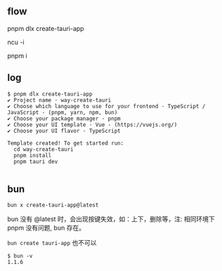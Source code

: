 ## flow

pnpm dlx create-tauri-app

ncu -i

pnpm i

## log

```
$ pnpm dlx create-tauri-app
✔ Project name · way-create-tauri
✔ Choose which language to use for your frontend · TypeScript / JavaScript - (pnpm, yarn, npm, bun)
✔ Choose your package manager · pnpm
✔ Choose your UI template · Vue - (https://vuejs.org/)
✔ Choose your UI flavor · TypeScript

Template created! To get started run:
  cd way-create-tauri
  pnpm install
  pnpm tauri dev


```

## bun

`bun x create-tauri-app@latest`

bun 没有 @latest 时，会出现按键失效，如：上下，删除等，注: 相同环境下 pnpm 没有问题, bun 存在。

`bun create tauri-app` 也不可以

```
$ bun -v
1.1.6
```
